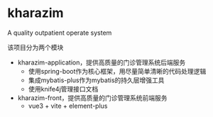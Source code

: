 # kharazim

A quality outpatient operate system

该项目分为两个模块

* kharazim-application，提供高质量的门诊管理系统后端服务
    * 使用spring-boot作为核心框架，用尽量简单清晰的代码处理逻辑
    * 集成mybatis-plus作为mybatis的持久层增强工具
    * 使用knife4j管理接口文档
* kharazim-front，提供高质量的门诊管理系统前端服务
    * vue3 + vite + element-plus
